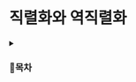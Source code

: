 # 직렬화와 역직렬화

<details>
<summary><h3>📑목차</h3></summary>
<div markdown="1">

- [Java](#java)

</div>
</details>
<br>

## 